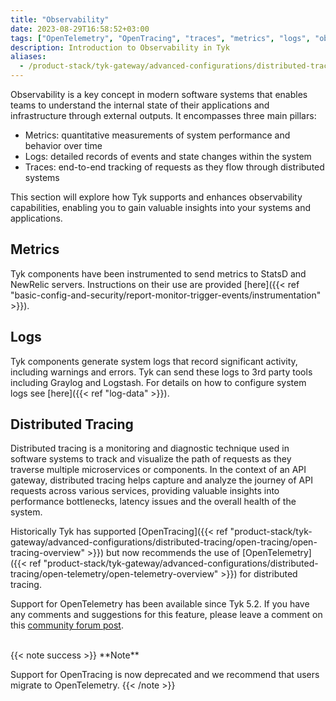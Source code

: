 ```yaml
---
title: "Observability"
date: 2023-08-29T16:58:52+03:00
tags: ["OpenTelemetry", "OpenTracing", "traces", "metrics", "logs", "observability"]
description: Introduction to Observability in Tyk
aliases:
  - /product-stack/tyk-gateway/advanced-configurations/distributed-tracing/distributed-tracing-overview
---
```


Observability is a key concept in modern software systems that enables teams to understand the internal state of their applications and infrastructure through external outputs. It encompasses three main pillars:

- Metrics: quantitative measurements of system performance and behavior over time
- Logs: detailed records of events and state changes within the system
- Traces: end-to-end tracking of requests as they flow through distributed systems

This section will explore how Tyk supports and enhances observability capabilities, enabling you to gain valuable insights into your systems and applications.

## Metrics
Tyk components have been instrumented to send metrics to StatsD and NewRelic servers. Instructions on their use are provided [here]({{< ref "basic-config-and-security/report-monitor-trigger-events/instrumentation" >}}).

## Logs
Tyk components generate system logs that record significant activity, including warnings and errors. Tyk can send these logs to 3rd party tools including Graylog and Logstash. For details on how to configure system logs see [here]({{< ref "log-data" >}}).

## Distributed Tracing
Distributed tracing is a monitoring and diagnostic technique used in software systems to track and visualize the path of requests as they traverse multiple microservices or components. In the context of an API gateway, distributed tracing helps capture and analyze the journey of API requests across various services, providing valuable insights into performance bottlenecks, latency issues and the overall health of the system.

Historically Tyk has supported [OpenTracing]({{< ref "product-stack/tyk-gateway/advanced-configurations/distributed-tracing/open-tracing/open-tracing-overview" >}}) but now recommends the use of [OpenTelemetry]({{< ref "product-stack/tyk-gateway/advanced-configurations/distributed-tracing/open-telemetry/open-telemetry-overview" >}}) for distributed tracing.

Support for OpenTelemetry has been available since Tyk 5.2. If you have any comments and suggestions for this feature, please leave a comment on this [community forum post](https://community.tyk.io/t/faq-opentelemetry-distributed-tracing/5682).

<br>
{{< note success >}}
**Note**  

Support for OpenTracing is now deprecated and we recommend that users migrate to OpenTelemetry.
{{< /note >}}